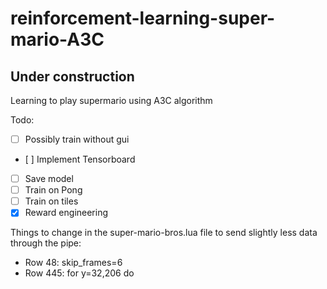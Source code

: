 # reinforcement-learning-super-mario-A3C
## Under construction
Learning to play supermario using A3C algorithm

Todo:
- [ ] Possibly train without gui
- [ ] Implement Tensorboard
- [ ] Save model
- [ ] Train on Pong
- [ ] Train on tiles
- [X] Reward engineering

Things to change in the super-mario-bros.lua file to send slightly less data through the pipe:
- Row 48: skip\_frames=6
- Row 445: for y=32,206 do 
